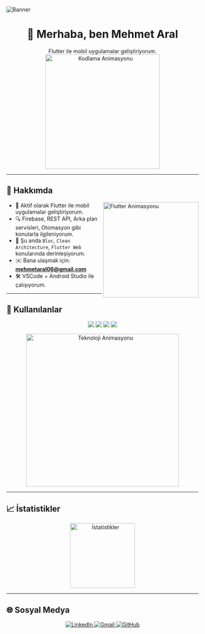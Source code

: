 <!-- Banner: Flutter temalı, kendinize uygun şekilde değiştirebilirsiniz -->
<img src="https://raw.githubusercontent.com/mehmettarall/mehmettarall/main/banner_flutter_github.png" alt="Banner" />

<h1 align="center">👋 Merhaba, ben Mehmet Aral</h1>

<p align="center">
  Flutter ile mobil uygulamalar geliştiriyorum.
  <br />
  <!-- Kodlama ve mobil temalı animasyon -->
  <img src="https://media.giphy.com/media/Y4ak9Ki2GZCbJxAnJD/giphy.gif" width="300" alt="Kodlama Animasyonu"/>
</p>

---

## 💼 Hakkımda

<img align="right" src="https://media.giphy.com/media/LMt9638dO8dftAjtco/giphy.gif" width="250" alt="Flutter Animasyonu"/>

- 🚀 Aktif olarak Flutter ile mobil uygulamalar geliştiriyorum.
- 🔍 Firebase, REST API, Arka plan servisleri, Otomasyon gibi konularla ilgileniyorum.
- 🌱 Şu anda `Bloc`, `Clean Architecture`, `Flutter Web` konularında derinleşiyorum.
- ✉️ Bana ulaşmak için: **mehmetaral06@gmail.com**
- 🛠️ VSCode + Android Studio ile çalışıyorum.

---

## 🚀 Kullanılanlar

<p align="center">
  <img src="https://img.shields.io/badge/Dart-0175C2?style=for-the-badge&logo=dart&logoColor=white"/>
  <img src="https://img.shields.io/badge/Flutter-02569B?style=for-the-badge&logo=flutter&logoColor=white"/>
  <img src="https://img.shields.io/badge/Firebase-FFCA28?style=for-the-badge&logo=firebase&logoColor=black"/>
  <img src="https://img.shields.io/badge/Git-F05032?style=for-the-badge&logo=git&logoColor=white"/>
</p>

<p align="center">
  <!-- Teknoloji ve kodlama animasyonu -->
  <img src="https://media.giphy.com/media/qgQUggAC3Pfv687qPC/giphy.gif" width="400" alt="Teknoloji Animasyonu"/>
</p>

---

## 📈 İstatistikler

<p align="center">
  <img src="https://github-readme-stats.vercel.app/api/top-langs/?username=mehmettarall&layout=compact&theme=radical" height="170" alt="İstatistikler"/>
</p>

---

## 🌐 Sosyal Medya

<p align="center">
  <a href="https://www.linkedin.com/in/mehmetarall/" target="_blank">
    <img src="https://img.shields.io/badge/LinkedIn-blue?style=for-the-badge&logo=linkedin&logoColor=white" alt="LinkedIn"/>
  </a>
  <a href="mailto:mehmetaral06@gmail.com">
    <img src="https://img.shields.io/badge/Gmail-D14836?style=for-the-badge&logo=gmail&logoColor=white" alt="Gmail"/>
  </a>
  <a href="https://github.com/mehmettarall?tab=repositories" target="_blank">
    <img src="https://img.shields.io/badge/GitHub-100000?style=for-the-badge&logo=github&logoColor=white" alt="GitHub"/>
  </a>
</p>
